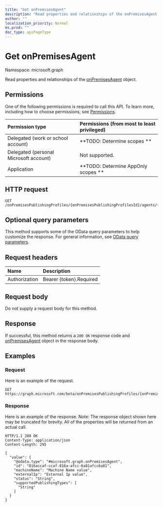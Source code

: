 ```yaml
---
title: "Get onPremisesAgent"
description: "Read properties and relationships of the onPremisesAgent object."
author: ""
localization_priority: Normal
ms.prod: ""
doc_type: apiPageType
---
```


# Get onPremisesAgent

Namespace: microsoft.graph

Read properties and relationships of the [onPremisesAgent](../resources/onpremisesagent.md) object.

## Permissions
One of the following permissions is required to call this API. To learn more, including how to choose permissions, see [Permissions](/concepts/permissions-reference.md).

|Permission type|Permissions (from most to least privileged)|
|:---|:---|
|Delegated (work or school account)|**TODO: Determine scopes **|
|Delegated (personal Microsoft account)|Not supported.|
|Application|**TODO: Determine AppOnly scopes **|

## HTTP request
<!-- {
  "blockType": "ignored"
}
-->
``` http
GET /onPremisesPublishingProfiles/{onPremisesPublishingProfilesId}/agents/{onPremisesAgentId}
```

## Optional query parameters
This method supports some of the OData query parameters to help customize the response. For general information, see [OData query parameters](/graph/query-parameters).

## Request headers
|Name|Description|
|:---|:---|
|Authorization|Bearer {token}.Required|

## Request body
Do not supply a request body for this method.

## Response
If successful, this method returns a `200 OK` response code and [onPremisesAgent](../resources/onpremisesagent.md) object in the response body.

## Examples

### Request
Here is an example of the request.
<!-- {
  "blockType": "request",
  "name": "get_onpremisesagent"
}
-->
``` http
GET https://graph.microsoft.com/beta/onPremisesPublishingProfiles/{onPremisesPublishingProfilesId}/agents/{onPremisesAgentId}
```

### Response
Here is an example of the response. Note: The response object shown here may be truncated for brevity. All of the properties will be returned from an actual call.
<!-- {
  "blockType": "response",
  "truncated": true,
  "@odata.type": "microsoft.graph.onPremisesAgent"
}
-->
``` http
HTTP/1.1 200 OK
Content-Type: application/json
Content-Length: 295

{
  "value": {
    "@odata.type": "#microsoft.graph.onPremisesAgent",
    "id": "816accaf-ccaf-816a-afcc-6a81afcc6a81",
    "machineName": "Machine Name value",
    "externalIp": "External Ip value",
    "status": "String",
    "supportedPublishingTypes": [
      "String"
    ]
  }
}
```

